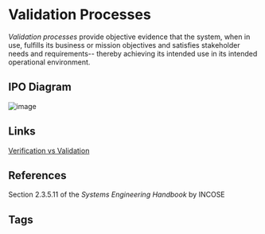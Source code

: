 # Validation Processes

*Validation processes* provide objective evidence that the system, when in use, fulfills its business or mission objectives and satisfies stakeholder needs and requirements-- thereby achieving its intended use in its intended operational environment.  

## IPO Diagram
![image](https://www.eliotkhachi.dev/resources/zettel-images/Mon_Mar_25_04:24:58_PM_PDT_2024.png)

## Links
[Verification vs Validation ](../202110032244)  

## References
Section 2.3.5.11 of the *Systems Engineering Handbook* by INCOSE

## Tags
